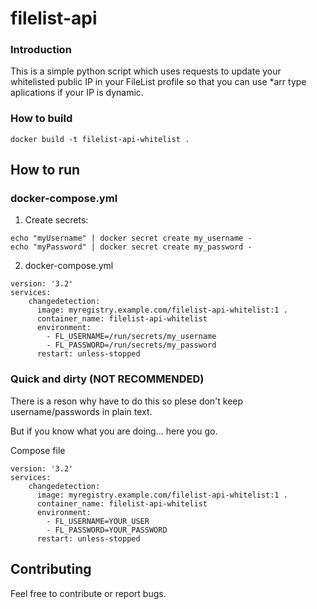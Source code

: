 # filelist-api

### Introduction

This is a simple python script which uses requests to update your whitelisted public IP in your FileList profile so that you can use *arr type aplications if your IP is dynamic.

### How to build

```shell
docker build -t filelist-api-whitelist .
```

## How to run

### docker-compose.yml

1. Create secrets:

``` shell
echo "myUsername" | docker secret create my_username -
echo "myPassword" | docker secret create my_password -
```

2. docker-compose.yml

```
version: '3.2'
services:
    changedetection:
      image: myregistry.example.com/filelist-api-whitelist:1 .
      container_name: filelist-api-whitelist
      environment:
        - FL_USERNAME=/run/secrets/my_username
        - FL_PASSWORD=/run/secrets/my_password
      restart: unless-stopped
```

### Quick and dirty (NOT RECOMMENDED)

There is a reson why have to do this so plese don't keep username/passwords in plain text.

But if you know what you are doing... here you go.

Compose file
```
version: '3.2'
services:
    changedetection:
      image: myregistry.example.com/filelist-api-whitelist:1 .
      container_name: filelist-api-whitelist
      environment:
        - FL_USERNAME=YOUR_USER
        - FL_PASSWORD=YOUR_PASSWORD
      restart: unless-stopped
```

## Contributing

Feel free to contribute or report bugs.
